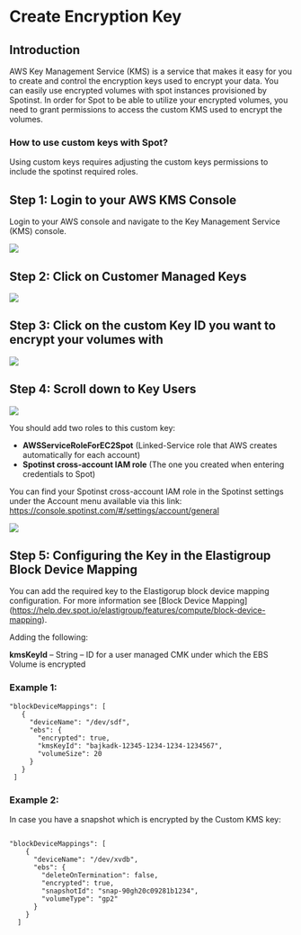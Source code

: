 # Create Encryption Key

## Introduction

AWS Key Management Service (KMS) is a service that makes it easy for you to create and control the encryption keys used to encrypt your data. You can easily use encrypted volumes with spot instances provisioned by Spotinst. In order for Spot to be able to utilize your encrypted volumes, you need to grant permissions to access the custom KMS used to encrypt the volumes.

### How to use custom keys with Spot?

Using custom keys requires adjusting the custom keys permissions to include the spotinst required roles.

## Step 1: Login to your AWS KMS Console

Login to your AWS console and navigate to the Key Management Service (KMS) console.

<img src="/elastigroup/_media/create-encryption-key_1.png" />

## Step 2: Click on Customer Managed Keys

<img src="/elastigroup/_media/create-encryption-key_2.png" />

## Step 3: Click on the custom Key ID you want to encrypt your volumes with

<img src="/elastigroup/_media/create-encryption-key_3.png" />

## Step 4: Scroll down to Key Users

<img src="/elastigroup/_media/create-encryption-key_4.png" />

You should add two roles to this custom key:

* **AWSServiceRoleForEC2Spot** (Linked-Service role that AWS creates automatically for each account)
* **Spotinst cross-account IAM role** (The one you created when entering credentials to Spot)

You can find your Spotinst cross-account IAM role in the Spotinst settings under the Account menu available via this link: https://console.spotinst.com/#/settings/account/general

<img src="/elastigroup/_media/create-encryption-key_5.png" />

## Step 5: Configuring the Key in the Elastigroup Block Device Mapping

You can add the required key to the Elastigorup block device mapping configuration. For more information see [Block Device Mapping] (https://help.dev.spot.io/elastigroup/features/compute/block-device-mapping).

Adding the following:

**kmsKeyId** – String – ID for a user managed CMK under which the EBS Volume is encrypted

### Example 1:

```
"blockDeviceMappings": [
   {
     "deviceName": "/dev/sdf",
     "ebs": {
       "encrypted": true,
       "kmsKeyId": "bajkadk-12345-1234-1234-1234567",
       "volumeSize": 20
     }
   }
 ]
```

### Example 2:

In case you have a snapshot which is encrypted by the Custom KMS key:

```

"blockDeviceMappings": [
    {
      "deviceName": "/dev/xvdb",
      "ebs": {
        "deleteOnTermination": false,
        "encrypted": true,
        "snapshotId": "snap-90gh20c09281b1234",
        "volumeType": "gp2"
      }
    }
  ]
```
